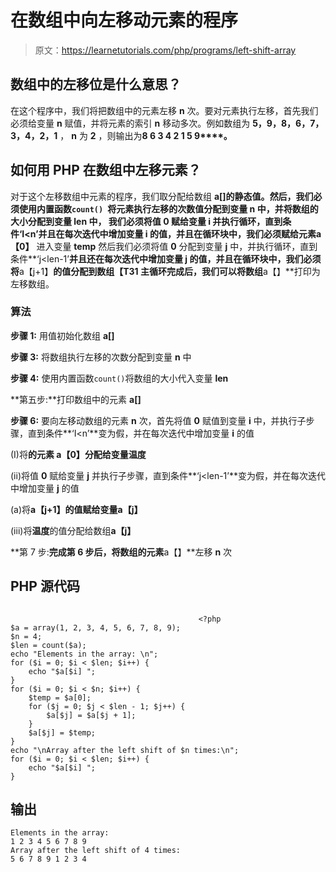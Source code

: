 # 在数组中向左移动元素的程序

> 原文：<https://learnetutorials.com/php/programs/left-shift-array>

## 数组中的左移位是什么意思？

在这个程序中，我们将把数组中的元素左移 **n** 次。要对元素执行左移，首先我们必须给变量 **n** 赋值，并将元素的索引 **n** 移动多次。例如数组为 **5，9，8，6，7，3，4，2，1** ， **n** 为 **2** ，则输出为**8 6 3 4 2 1 5 9****。**

## 如何用 PHP 在数组中左移元素？

对于这个左移数组中元素的程序，我们取分配给数组 **a[]的静态值。**然后，我们必须使用内置函数`count() `将元素执行左移的次数值分配到变量 **n** 中，并将数组的大小分配到变量 **len** 中， 我们必须将值 **0** 赋给变量 **i** 并执行循环，直到条件**‘I<n’**并且在每次迭代中增加变量 **i** 的值，并且在循环块中，我们必须赋给元素**a【0】** 进入变量 **temp** 然后我们必须将值 **0** 分配到变量 **j** 中，并执行循环，直到条件**‘j<len-1’**并且还在每次迭代中增加变量 **j** 的值，并且在循环块中，我们必须将**a【j+1】**的值分配到数组【T31 主循环完成后，我们可以将数组**a【】**打印为左移数组。

### 算法

**步骤 1:** 用值初始化数组 **a[]**

**步骤 3:** 将数组执行左移的次数分配到变量 **n** 中

**步骤 4:** 使用内置函数`count()`将数组的大小代入变量 **len**

**第五步:**打印数组中的元素 **a[]**

**步骤 6:** 要向左移动数组的元素 **n** 次，首先将值 **0** 赋值到变量 **i** 中，并执行子步骤，直到条件**‘I<n’**变为假，并在每次迭代中增加变量 **i** 的值

(I)将**的元素 a【0】**分配给变量**温度**

(ii)将值 **0** 赋给变量 **j** 并执行子步骤，直到条件**‘j<len-1’**变为假，并在每次迭代中增加变量 **j** 的值

(a)将**a【j+1】**的值赋给变量**a【j】**

(iii)将**温度**的值分配给数组**a【j】**

**第 7 步:**完成第 6 步后，将数组的元素**a【】**左移 **n** 次

## PHP 源代码

```

                                          <?php
$a = array(1, 2, 3, 4, 5, 6, 7, 8, 9);
$n = 4;
$len = count($a);
echo "Elements in the array: \n";
for ($i = 0; $i < $len; $i++) {
    echo "$a[$i] ";
}
for ($i = 0; $i < $n; $i++) {
    $temp = $a[0];
    for ($j = 0; $j < $len - 1; $j++) {
        $a[$j] = $a[$j + 1];
    }
    $a[$j] = $temp;
}
echo "\nArray after the left shift of $n times:\n";
for ($i = 0; $i < $len; $i++) {
    echo "$a[$i] ";
}

```

## 输出

```
Elements in the array:
1 2 3 4 5 6 7 8 9
Array after the left shift of 4 times:
5 6 7 8 9 1 2 3 4
```